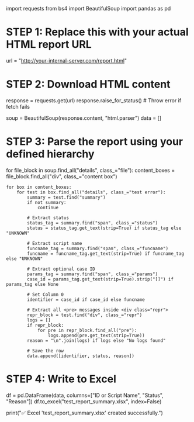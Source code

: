 import requests
from bs4 import BeautifulSoup
import pandas as pd

# STEP 1: Replace this with your actual HTML report URL
url = "http://your-internal-server.com/report.html"

# STEP 2: Download HTML content
response = requests.get(url)
response.raise_for_status()  # Throw error if fetch fails

soup = BeautifulSoup(response.content, "html.parser")
data = []

# STEP 3: Parse the report using your defined hierarchy
for file_block in soup.find_all("details", class_="file"):
    content_boxes = file_block.find_all("div", class_="content box")

    for box in content_boxes:
        for test in box.find_all("details", class_="test error"):
            summary = test.find("summary")
            if not summary:
                continue

            # Extract status
            status_tag = summary.find("span", class_="status")
            status = status_tag.get_text(strip=True) if status_tag else "UNKNOWN"

            # Extract script name
            funcname_tag = summary.find("span", class_="funcname")
            funcname = funcname_tag.get_text(strip=True) if funcname_tag else "UNKNOWN"

            # Extract optional case ID
            params_tag = summary.find("span", class_="params")
            case_id = params_tag.get_text(strip=True).strip("[]") if params_tag else None

            # Set Column 0
            identifier = case_id if case_id else funcname

            # Extract all <pre> messages inside <div class="repr">
            repr_block = test.find("div", class_="repr")
            logs = []
            if repr_block:
                for pre in repr_block.find_all("pre"):
                    logs.append(pre.get_text(strip=True))
            reason = "\n".join(logs) if logs else "No logs found"

            # Save the row
            data.append([identifier, status, reason])

# STEP 4: Write to Excel
df = pd.DataFrame(data, columns=["ID or Script Name", "Status", "Reason"])
df.to_excel("test_report_summary.xlsx", index=False)

print("✅ Excel 'test_report_summary.xlsx' created successfully.")
